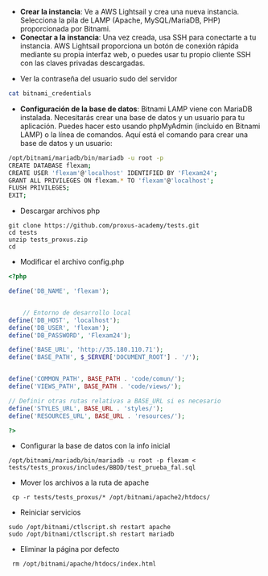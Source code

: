 
- **Crear la instancia**: Ve a AWS Lightsail y crea una nueva instancia. Selecciona la pila de LAMP (Apache, MySQL/MariaDB, PHP) proporcionada por Bitnami.
- **Conectar a la instancia**: Una vez creada, usa SSH para conectarte a tu instancia. AWS Lightsail proporciona un botón de conexión rápida mediante su propia interfaz web, o puedes usar tu propio cliente SSH con las claves privadas descargadas.

* Ver la contraseña del usuario sudo del servidor
```bash
cat bitnami_credentials
```

- **Configuración de la base de datos**: Bitnami LAMP viene con MariaDB instalada. Necesitarás crear una base de datos y un usuario para tu aplicación. Puedes hacer esto usando phpMyAdmin (incluido en Bitnami LAMP) o la línea de comandos. Aquí está el comando para crear una base de datos y un usuario:

```bash
/opt/bitnami/mariadb/bin/mariadb -u root -p
CREATE DATABASE flexam;
CREATE USER 'flexam'@'localhost' IDENTIFIED BY 'Flexam24';
GRANT ALL PRIVILEGES ON flexam.* TO 'flexam'@'localhost';
FLUSH PRIVILEGES;
EXIT;
```

* Descargar archivos php
```
git clone https://github.com/proxus-academy/tests.git
cd tests
unzip tests_proxus.zip
cd
```
* Modificar el archivo config.php
```php
<?php

define('DB_NAME', 'flexam');


    // Entorno de desarrollo local
define('DB_HOST', 'localhost');
define('DB_USER', 'flexam');
define('DB_PASSWORD', 'Flexam24');

define('BASE_URL', 'http://35.180.110.71');
define('BASE_PATH', $_SERVER['DOCUMENT_ROOT'] . '/');


define('COMMON_PATH', BASE_PATH . 'code/comun/');
define('VIEWS_PATH', BASE_PATH . 'code/views/');

// Definir otras rutas relativas a BASE_URL si es necesario
define('STYLES_URL', BASE_URL . 'styles/');
define('RESOURCES_URL', BASE_URL . 'resources/');

?>
```
* Configurar la base de datos con la info inicial

```
/opt/bitnami/mariadb/bin/mariadb -u root -p flexam < tests/tests_proxus/includes/BBDD/test_prueba_fal.sql
```

* Mover los archivos a la ruta de apache
```
 cp -r tests/tests_proxus/* /opt/bitnami/apache2/htdocs/

```

* Reiniciar servicios
```
sudo /opt/bitnami/ctlscript.sh restart apache
sudo /opt/bitnami/ctlscript.sh restart mariadb

```

* Eliminar la página por defecto
``` 
 rm /opt/bitnami/apache/htdocs/index.html
``` 
